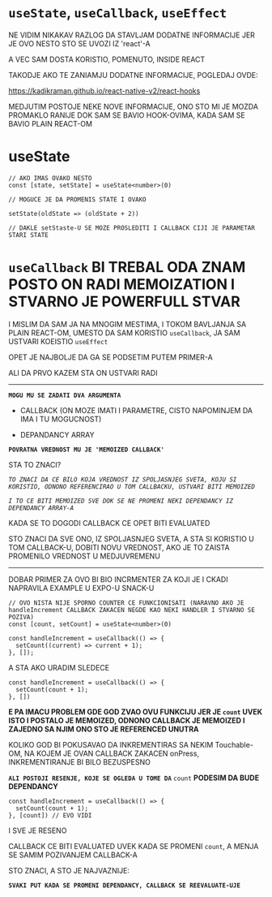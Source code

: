 # `useState`, `useCallback`, `useEffect`

NE VIDIM NIKAKAV RAZLOG DA STAVLJAM DODATNE INFORMACIJE JER JE OVO NESTO STO SE UVOZI IZ 'react'-A

A VEC SAM DOSTA KORISTIO, POMENUTO, INSIDE REACT

TAKODJE AKO TE ZANIAMJU DODATNE INFORMACIJE, POGLEDAJ OVDE:

<https://kadikraman.github.io/react-native-v2/react-hooks>

MEDJUTIM POSTOJE NEKE NOVE INFORMACIJE, ONO STO MI JE MOZDA PROMAKLO RANIJE DOK SAM SE BAVIO HOOK-OVIMA, KADA SAM SE BAVIO PLAIN REACT-OM

# useState

```tsx
// AKO IMAS OVAKO NESTO
const [state, setState] = useState<number>(0)

// MOGUCE JE DA PROMENIS STATE I OVAKO

setState(oldState => (oldState + 2))

// DAKLE setStaste-U SE MOZE PROSLEDITI I CALLBACK CIJI JE PARAMETAR STARI STATE

```

# `useCallback` BI TREBAL ODA ZNAM POSTO ON RADI MEMOIZATION I STVARNO JE POWERFULL STVAR

I MISLIM DA SAM JA NA MNOGIM MESTIMA, I TOKOM BAVLJANJA SA PLAIN REACT-OM, UMESTO DA SAM KORISTIO `useCallback`, JA SAM USTVARI KOEISTIO `useEffect`

OPET JE NAJBOLJE DA GA SE PODSETIM PUTEM PRIMER-A

ALI DA PRVO KAZEM STA ON USTVARI RADI

***

**`MOGU MU SE ZADATI DVA ARGUMENTA`**

- CALLBACK (ON MOZE IMATI I PARAMETRE, CISTO NAPOMINJEM DA IMA I TU MOGUCNOST)

- DEPANDANCY ARRAY

**`POVRATNA VREDNOST MU JE 'MEMOIZED CALLBACK'`**

STA TO ZNACI?

*`TO ZNACI DA CE BILO KOJA VREDNOST IZ SPOLJASNJEG SVETA, KOJU SI KORISTIO, ODNONO REFERENCIRAO U TOM CALLBACKU, USTVARI BITI MEMOIZED`*

*`I TO CE BITI MEMOIZED SVE DOK SE NE PROMENI NEKI DEPENDANCY IZ DEPENDANCY ARRAY-A`*

KADA SE TO DOGODI CALLBACK CE OPET BITI EVALUATED

STO ZNACI DA SVE ONO, IZ SPOLJASNJEG SVETA, A STA SI KORISTIO U TOM CALLBACK-U, DOBITI NOVU VREDNOST, AKO JE TO ZAISTA PROMENILO VREDNOST U MEDJUVREMENU

***

DOBAR PRIMER ZA OVO BI BIO INCRMENTER ZA KOJI JE I CKADI NAPRAVILA EXAMPLE U EXPO-U SNACK-U

```tsx
// OVO NISTA NIJE SPORNO COUNTER CE FUNKCIONISATI (NARAVNO AKO JE handleIncrement CALLBACK ZAKACEN NEGDE KAO NEKI HANDLER I STVARNO SE POZIVA)
const [count, setCount] = useState<number>(0)

const handleIncrement = useCallback(() => {
  setCount((current) => current + 1);
}, []);
```

A STA AKO URADIM SLEDECE

```tsx
const handleIncrement = useCallback(() => {
  setCount(count + 1);
}, []) 
```
**E PA IMACU PROBLEM GDE GOD ZVAO OVU FUNKCIJU JER JE `count` UVEK ISTO I POSTALO JE MEMOIZED, ODNONO CALLBACK JE MEMOIZED I ZAJEDNO SA NJIM ONO STO JE REFERENCED UNUTRA**

KOLIKO GOD BI POKUSAVAO DA INKREMENTIRAS SA NEKIM Touchable-OM, NA KOJEM JE OVAN CALLBACK ZAKACEN onPress, INKREMENTIRANJE BI BILO BEZUSPESNO

**`ALI POSTOJI RESENJE, KOJE SE OGLEDA U TOME DA`** `count` **PODESIM DA BUDE DEPENDANCY**

```tsx
const handleIncrement = useCallback(() => {
  setCount(count + 1);
}, [count]) // EVO VIDI 
```

I SVE JE RESENO

CALLBACK CE BITI EVALUATED UVEK KADA SE PROMENI `count`, A MENJA SE SAMIM POZIVANJEM CALLBACK-A

STO ZNACI, A STO JE NAJVAZNIJE:

**`SVAKI PUT KADA SE PROMENI DEPENDANCY, CALLBACK SE REEVALUATE-UJE`**

